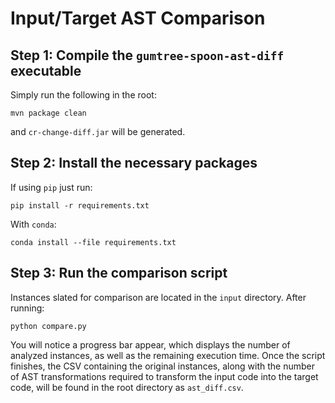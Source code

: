 # Input/Target AST Comparison

## Step 1: Compile the `gumtree-spoon-ast-diff` executable

Simply run the following in the root:

```shell
mvn package clean
```

and `cr-change-diff.jar` will be generated.

## Step 2: Install the necessary packages

If using `pip` just run:

```shell
pip install -r requirements.txt
```

With `conda`:

```shell
conda install --file requirements.txt
```

## Step 3: Run the comparison script

Instances slated for comparison are located in the `input` directory.
After running:

```shell
python compare.py
```

You will notice a progress bar appear, which displays the number of analyzed instances, as well as the remaining execution time.
Once the script finishes, the CSV containing the original instances, along with the number of AST transformations required to transform the input code into the target code, will be found in the root directory as `ast_diff.csv`.
